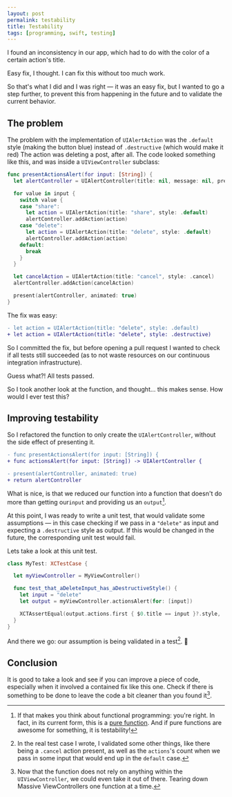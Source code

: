 ```yaml
---
layout: post
permalink: testability
title: Testability
tags: [programming, swift, testing]
---
```


I found an inconsistency in our app, which had to do with the color of a certain action's title.

Easy fix, I thought. I can fix this without too much work.

<!--more-->

So that's what I did and I was right — it was an easy fix, but I wanted to go a step further, to prevent this from happening in the future and to validate the current behavior.

## The problem
The problem with the implementation of `UIAlertAction` was the `.default` style (making the button blue) instead of `.destructive` (which would make it red)
The action was deleting a post, after all. The code looked something like this, and was inside a `UIViewController` subclass:

```swift
func presentActionsAlert(for input: [String]) {
  let alertController = UIAlertController(title: nil, message: nil, preferredStyle: .actionSheet)

  for value in input {
    switch value {
    case "share":
      let action = UIAlertAction(title: "share", style: .default)
      alertController.addAction(action)
    case "delete":
      let action = UIAlertAction(title: "delete", style: .default)
      alertController.addAction(action)
    default:
      break
    }
  }

  let cancelAction = UIAlertAction(title: "cancel", style: .cancel)
  alertController.addAction(cancelAction)

  present(alertController, animated: true)
}
```

The fix was easy:

```diff
- let action = UIAlertAction(title: "delete", style: .default)
+ let action = UIAlertAction(title: "delete", style: .destructive)
```

So I committed the fix, but before opening a pull request I wanted to check if all tests still succeeded (as to not waste resources on our continuous integration infrastructure).

Guess what?! All tests passed.

So I took another look at the function, and thought... this makes sense. How would I ever test this?

## Improving testability

So I refactored the function to only create the `UIAlertController`, without the side effect of presenting it.

```diff
- func presentActionsAlert(for input: [String]) {
+ func actionsAlert(for input: [String]) -> UIAlertController {

- present(alertController, animated: true)
+ return alertController
```

What is nice, is that we reduced our function into a function that doesn't do more than getting our`input` and providing us an `output`[^1].

At this point, I was ready to write a unit test, that would validate some assumptions — in this case checking if we pass in a `"delete"` as input and expecting a `.destructive` style as output. If this would be changed in the future, the corresponding unit test would fail.

Lets take a look at this unit test.

```swift
class MyTest: XCTestCase {

  let myViewController = MyViewController()

  func test_that_aDeleteInput_has_aDestructiveStyle() {
    let input = "delete"
    let output = myViewController.actionsAlert(for: [input])

    XCTAssertEqual(output.actions.first { $0.title == input }?.style, .destructive, "A `delete` input should have a `.destructive` style.")
  }
}
```

And there we go: our assumption is being validated in a test[^2]. 🎉

## Conclusion

It is good to take a look and see if you can improve a piece of code, especially when it involved a contained fix like this one. Check if there is something to be done to leave the code a bit cleaner than you found it[^3].

[^1]: If that makes you think about functional programming: you're right. In fact, in its current form, this is a [pure function](https://en.wikipedia.org/wiki/Functional_programming#Pure_functions). And if pure functions are awesome for something, it is testability!
[^2]: In the real test case I wrote, I validated some other things, like there being a `.cancel` action present, as well as the `actions`'s count when we pass in some input that would end up in the `default` case.
[^3]: Now that the function does not rely on anything within the `UIViewController`, we could even take it out of there. Tearing down Massive ViewControllers one function at a time.
